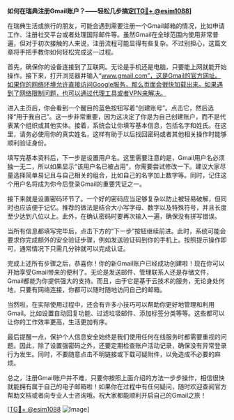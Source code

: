 **如何在瑞典注册Gmail账户？——轻松几步搞定[[TG💪+ @esim1088](https://t.me/s/esim1088)]**

在瑞典生活或旅行的朋友，可能会遇到需要注册一个Gmail邮箱的情况，比如申请工作、注册社交平台或者处理国际邮件等。虽然Gmail在全球范围内使用非常普遍，但对于初次接触的人来说，注册流程可能显得有些复杂。不过别担心，这篇文章将手把手教你如何轻松完成这一过程。

首先，确保你的设备连接到了互联网。无论是手机还是电脑，只要能上网就能开始操作。接下来，打开浏览器并输入“www.gmail.com”，这是Gmail的官方网址。如果你的网络环境允许直接访问Google服务，那么页面会很快加载出来。如果遇到了网络限制问题，也可以通过代理工具或者VPN来解决。

进入主页后，你会看到一个醒目的蓝色按钮写着“创建账号”。点击它，然后选择“用于我自己”。这一步非常重要，因为这决定了你是为自己创建账户，而不是代表某个组织或其他实体。接着，系统会让你填写基本信息，包括名字和姓氏。在这里，请务必使用你的真实姓名，这样有助于以后找回密码或者其他相关操作时能够顺利验证身份。

填写完基本资料后，下一步是设置用户名。这里需要注意的是，Gmail用户名必须独一无二，所以如果显示“该用户名已被占用”，你需要尝试修改一下。建议大家尽量选择简单易记且与自己相关的组合，比如自己的名字加上数字等。同时，记住这个用户名将成为你今后登录Gmail的重要凭证之一。

接下来就是设置密码环节了。一个好的密码应当足够复杂以防止被轻易破解，但同时也应该便于记忆。推荐的做法是结合大小写字母、数字以及特殊符号，并且长度至少达到八位以上。此外，在确认密码时要再次输入一遍，确保没有拼写错误。

当所有信息都填写完毕后，点击下方的“下一步”按钮继续前进。此时，系统可能会要求你完成额外的安全验证步骤，例如发送验证码到你的手机上。按照提示操作即可，通常情况下只需几分钟就可以完成认证。

完成上述所有步骤之后，恭喜你！你的新Gmail账户已经成功创建啦！现在你可以开始享受Gmail带来的便利了。无论是发送邮件、管理联系人还是存储文件，Gmail都能为你提供强大的支持。而且，由于它是基于云技术的服务，无论身处何地，只要有网络连接，你都可以随时随地访问自己的邮箱。

当然啦，在实际使用过程中，还会有许多小技巧可以帮助你更好地管理和利用Gmail。比如设置自动回复功能、过滤垃圾邮件、添加标签分类等等。这些都可以让你的工作效率更高，生活更加有序。

最后提醒一点，保护个人信息安全始终是我们使用任何在线服务时都需要重视的问题。因此，除了设置强密码之外，还要定期检查账户活动记录，确保没有异常登录行为发生。同时，不要随意点击不明链接或下载可疑附件，以免造成不必要的麻烦。

总之，注册Gmail账户并不难，只要你按照上面介绍的方法一步步操作，相信很快就能拥有属于自己的电子邮箱啦！如果你在过程中有任何疑问，随时欢迎查阅官方帮助文档或者向专业人士咨询哦。祝大家都能顺利开启自己的Gmail之旅！

[[TG💪+ @esim1088](https://t.me/s/esim1088) ![Image](https://i.postimg.cc/4NQfJmqS/Snipaste-2025-05-13-00-14-12.png)]